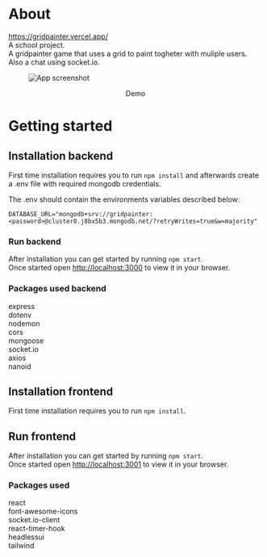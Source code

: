 # About

https://gridpainter.vercel.app/ \
A school project.\
A gridpainter game that uses a grid to paint togheter with muliple users. \
Also a chat using socket.io.

<p align="center">
  <figure>
     <img src="https://raw.githubusercontent.com/assarbertil/notes/main/screenshot.png" alt="App screenshot" />
    <figcaption>
      <p align="center">
        Demo
      </p>
    </figcaption>
  </figure>
</p>

# Getting started

## Installation backend

First time installation requires you to run `npm install` and afterwards create a .env file with required mongodb credentials.

The .env should contain the environments variables described below:

```
DATABASE_URL="mongodb+srv://gridpainter:<password>@cluster0.j8bx5b3.mongodb.net/?retryWrites=true&w=majority"

```

### Run backend

After installation you can get started by running `npm start`.\
Once started open [http://localhost:3000](http://localhost:3000) to view it in your browser.

### Packages used backend

express \
dotenv \
nodemon \
cors \
mongoose \
socket.io \
axios \
nanoid

## Installation frontend

First time installation requires you to run `npm install`.

## Run frontend

After installation you can get started by running `npm start`.\
Once started open [http://localhost:3001](http://localhost:3001) to view it in your browser.

### Packages used

react \
font-awesome-icons \
socket.io-client \
react-timer-hook\
headlessui \
tailwind
